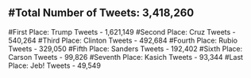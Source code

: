 #Total Number of Tweets: 3,418,260 
---
#First Place: Trump Tweets - 1,621,149
#Second Place: Cruz Tweets - 540,264
#Third Place: Clinton Tweets - 492,684
#Fourth Place: Rubio Tweets - 329,050
#Fifth Place: Sanders Tweets - 192,402
#Sixth Place: Carson Tweets - 99,826
#Seventh Place: Kasich Tweets - 93,344
#Last Place: Jeb! Tweets - 49,549
